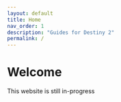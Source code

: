 ```yaml
---
layout: default
title: Home
nav_order: 1
description: "Guides for Destiny 2"
permalink: /
---
```


# Welcome
This website is still in-progress
